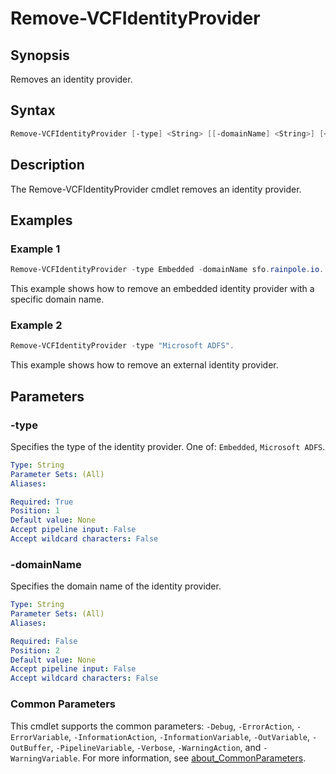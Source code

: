 # Remove-VCFIdentityProvider

## Synopsis

Removes an identity provider.

## Syntax

```powershell
Remove-VCFIdentityProvider [-type] <String> [[-domainName] <String>] [<CommonParameters>]
```

## Description

The Remove-VCFIdentityProvider cmdlet removes an identity provider.

## Examples

### Example 1

```powershell
Remove-VCFIdentityProvider -type Embedded -domainName sfo.rainpole.io.
```

This example shows how to remove an embedded identity provider with a specific domain name.

### Example 2

```powershell
Remove-VCFIdentityProvider -type "Microsoft ADFS".
```

This example shows how to remove an external identity provider.

## Parameters

### -type

Specifies the type of the identity provider. One of: `Embedded`, `Microsoft ADFS`.

```yaml
Type: String
Parameter Sets: (All)
Aliases:

Required: True
Position: 1
Default value: None
Accept pipeline input: False
Accept wildcard characters: False
```

### -domainName

Specifies the domain name of the identity provider.

```yaml
Type: String
Parameter Sets: (All)
Aliases:

Required: False
Position: 2
Default value: None
Accept pipeline input: False
Accept wildcard characters: False
```

### Common Parameters

This cmdlet supports the common parameters: `-Debug`, `-ErrorAction`, `-ErrorVariable`, `-InformationAction`, `-InformationVariable`, `-OutVariable`, `-OutBuffer`, `-PipelineVariable`, `-Verbose`, `-WarningAction`, and `-WarningVariable`. For more information, see [about_CommonParameters](http://go.microsoft.com/fwlink/?LinkID=113216).
